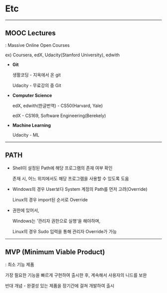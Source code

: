 # Etc

---

## MOOC Lectures

: Massive Online Open Courses

ex) Coursera, edX, Udacity(Stanford University), edwith

- **Git**
  
  생활코딩 - 지옥에서 온 git
  
  Udacity - 무료강의 중 Git
  
- **Computer Science**
  
  edX, edwith(한글번역) - CS50(Harvard, Yale)
  
  edX - CS169, Software Engineering(Berekely)
  
- **Machine Learning**
  
  Udacity - ML

---

## PATH

- Shell이 설정된 Path에 해당 프로그램의 존재 여부 확인

  존재 시, 어느 위치에서도 해당 프로그램을 사용할 수 있도록 도움

- Windows의 경우 User보다 System 계정의 Path를 먼저 고려(Override)

  Linux의 경우 import된 순서로 Override

- 권한에 있어서,

  Windows는 '관리자 권한으로 실행'을 해야하며,

  Linux의 경우 Sudo 입력을 통해 관리자 Override가 가능

---

## MVP (Minimum Viable Product)

: 최소 기능 제품

가장 필요한 기능을 빠르게 구현하여 출시한 후, 계속해서 사용자의 니드를 보완

반대 개념 - 완결성 있는 제품을 장기간에 걸쳐 개발하여 출시

